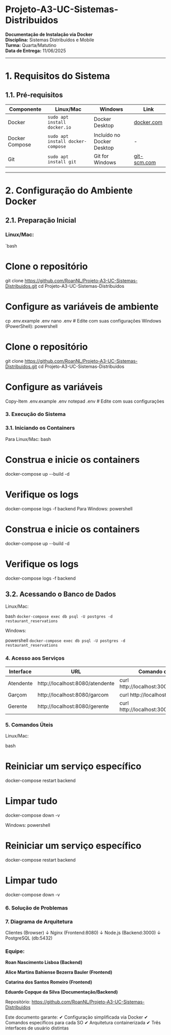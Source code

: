 # Projeto-A3-UC-Sistemas-Distribuidos  
**Documentação de Instalação via Docker**  
**Disciplina:** Sistemas Distribuídos e Mobile  
**Turma:** Quarta/Matutino  
**Data de Entrega:** 11/06/2025  

---

# 1. Requisitos do Sistema

## 1.1. Pré-requisitos
| **Componente**       | **Linux/Mac** | **Windows** | **Link** |
|----------------------|--------------|------------|----------|
| Docker              | `sudo apt install docker.io` | Docker Desktop | [docker.com](https://docker.com) |
| Docker Compose      | `sudo apt install docker-compose` | Incluído no Docker Desktop | - |
| Git                 | `sudo apt install git` | Git for Windows | [git-scm.com](https://git-scm.com) |

---

# 2. Configuração do Ambiente Docker

## 2.1. Preparação Inicial

### Linux/Mac:
`bash
# Clone o repositório
git clone https://github.com/RoanNL/Projeto-A3-UC-Sistemas-Distribuidos.git
cd Projeto-A3-UC-Sistemas-Distribuidos

# Configure as variáveis de ambiente
cp .env.example .env
nano .env  # Edite com suas configurações
Windows (PowerShell):
powershell

# Clone o repositório
git clone https://github.com/RoanNL/Projeto-A3-UC-Sistemas-Distribuidos.git
cd Projeto-A3-UC-Sistemas-Distribuidos

# Configure as variáveis
Copy-Item .env.example .env
notepad .env  # Edite com suas configurações


### 3. Execução do Sistema
### 3.1. Iniciando os Containers
Para Linux/Mac:
bash
# Construa e inicie os containers
docker-compose up --build -d

# Verifique os logs
docker-compose logs -f backend
Para Windows:
powershell
# Construa e inicie os containers
docker-compose up --build -d

# Verifique os logs
docker-compose logs -f backend

## 3.2. Acessando o Banco de Dados
Linux/Mac:

bash
`docker-compose exec db psql -U postgres -d restaurant_reservations`

Windows:

powershell
`docker-compose exec db psql -U postgres -d restaurant_reservations`

### 4. Acesso aos Serviços

|Interface	|URL	|Comando de Verificação|
|-----------|-----|--------------------------|
|Atendente	|http://localhost:8080/atendente	|curl http://localhost:3000/atendente/reservas|
|Garçom	|http://localhost:8080/garcom	|curl http://localhost:3000/garcom/mesas|
|Gerente	|http://localhost:8080/gerente	|curl http://localhost:3000/gerente/relatorios|


### 5. Comandos Úteis

Linux/Mac:

bash
# Reiniciar um serviço específico
docker-compose restart backend

# Limpar tudo
docker-compose down -v

Windows:
powershell
# Reiniciar um serviço específico
docker-compose restart backend

# Limpar tudo
docker-compose down -v

### 6. Solução de Problemas


### 7. Diagrama de Arquitetura
Clientes (Browser)
       ↓
Nginx (Frontend:8080)
       ↓
Node.js (Backend:3000)
       ↓
PostgreSQL (db:5432)


### Equipe:
**Roan Nascimento Lisboa (Backend)**

**Alice Martins Bahiense Bezerra Bauler (Frontend)**

**Catarina dos Santos Romeiro (Frontend)**

**Eduardo Copque da Silva (Documentação/Backend)**

Repositório:
https://github.com/RoanNL/Projeto-A3-UC-Sistemas-Distribuidos

Este documento garante:
✔ Configuração simplificada via Docker
✔ Comandos específicos para cada SO
✔ Arquitetura containerizada
✔ Três interfaces de usuário distintas